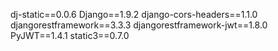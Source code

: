 dj-static==0.0.6
Django==1.9.2
django-cors-headers==1.1.0
djangorestframework==3.3.3
djangorestframework-jwt==1.8.0
PyJWT==1.4.1
static3==0.7.0
